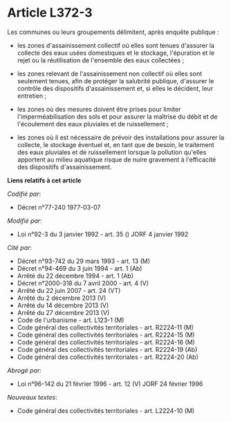 # Article L372-3

Les communes ou leurs groupements délimitent, après enquête publique :

- les zones d'assainissement collectif où elles sont tenues d'assurer la collecte des eaux usées domestiques et le stockage,
l'épuration et le rejet ou la réutilisation de l'ensemble des eaux collectées ;

- les zones relevant de l'assainissement non collectif où elles sont seulement tenues, afin de protéger la salubrité
publique, d'assurer le contrôle des dispositifs d'assainissement et, si elles le décident, leur entretien ;

- les zones où des mesures doivent être prises pour limiter l'imperméabilisation des sols et pour assurer la maîtrise du
débit et de l'écoulement des eaux pluviales et de ruissellement ;

- les zones où il est nécessaire de prévoir des installations pour assurer la collecte, le stockage éventuel et, en tant que
de besoin, le traitement des eaux pluviales et de ruissellement lorsque la pollution qu'elles apportent au milieu aquatique
risque de nuire gravement à l'efficacité des dispositifs d'assainissement.

**Liens relatifs à cet article**

_Codifié par_:

  - Décret n°77-240 1977-03-07

_Modifié par_:

  - Loi n°92-3 du 3 janvier 1992 - art. 35 () JORF 4 janvier 1992

_Cité par_:

  - Décret n°93-742 du 29 mars 1993 - art. 13 (M)
  - Décret n°94-469 du 3 juin 1994 - art. 1 (Ab)
  - Arrêté du 22 décembre 1994 - art. 1 (Ab)
  - Décret n°2000-318 du 7 avril 2000 - art. 4 (V)
  - Arrêté du 22 juin 2007 - art. 24 (VT)
  - Arrêté du 2 décembre 2013 (V)
  - Arrêté du 14 décembre 2013 (V)
  - Arrêté du 27 décembre 2013 (V)
  - Code de l'urbanisme - art. L123-1 (M)
  - Code général des collectivités territoriales - art. R2224-11 (M)
  - Code général des collectivités territoriales - art. R2224-15 (M)
  - Code général des collectivités territoriales - art. R2224-16 (M)
  - Code général des collectivités territoriales - art. R2224-19 (Ab)
  - Code général des collectivités territoriales - art. R2224-20 (Ab)

_Abrogé par_:

  - Loi n°96-142 du 21 février 1996 - art. 12 (V) JORF 24 février 1996

_Nouveaux textes_:

  - Code général des collectivités territoriales - art. L2224-10 (M)
